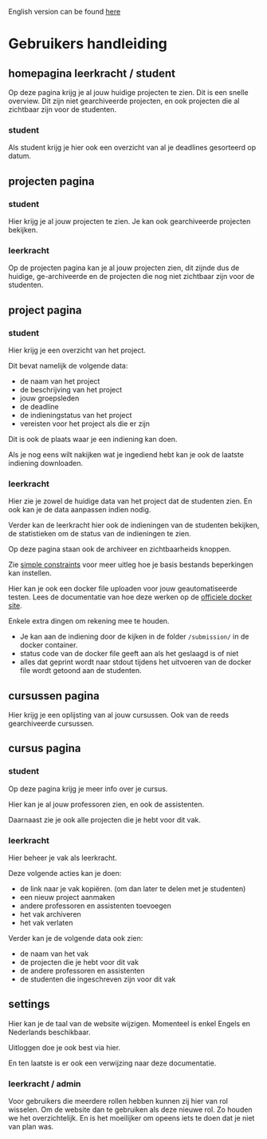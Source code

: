 English version can be found [here](documentation.md)

# Gebruikers handleiding

## homepagina leerkracht / student

Op deze pagina krijg je al jouw huidige projecten te zien. Dit is een snelle overview.
Dit zijn niet gearchiveerde projecten, en ook projecten die al zichtbaar zijn voor de studenten.

### student

Als student krijg je hier ook een overzicht van al je deadlines gesorteerd op datum.

## projecten pagina

### student

Hier krijg je al jouw projecten te zien. Je kan ook gearchiveerde projecten bekijken.

### leerkracht

Op de projecten pagina kan je al jouw projecten zien, dit zijnde dus de huidige, ge-archiveerde en de projecten
die nog niet zichtbaar zijn voor de studenten.

## project pagina

### student

Hier krijg je een overzicht van het project.

Dit bevat namelijk de volgende data:
- de naam van het project
- de beschrijving van het project
- jouw groepsleden
- de deadline
- de indieningstatus van het project
- vereisten voor het project als die er zijn

Dit is ook de plaats waar je een indiening kan doen.

Als je nog eens wilt nakijken wat je ingediend hebt kan je ook de laatste
indiening downloaden.


### leerkracht

Hier zie je zowel de huidige data van het project dat de studenten zien.
En ook kan je de data aanpassen indien nodig.

Verder kan de leerkracht hier ook de indieningen van de studenten bekijken,
de statistieken om de status van de indieningen te zien.

Op deze pagina staan ook de archiveer en zichtbaarheids knoppen.

Zie [simple constraints](simple_constraints.md) voor meer uitleg hoe je basis bestands beperkingen kan instellen.

Hier kan je ook een docker file uploaden voor jouw geautomatiseerde testen.
Lees de documentatie van hoe deze werken op de [officiele docker site](https://docs.docker.com/reference/dockerfile/).

Enkele extra dingen om rekening mee te houden.
- Je kan aan de indiening door de kijken in de folder `/submission/` in de docker container.
- status code van de docker file geeft aan als het geslaagd is of niet
- alles dat geprint wordt naar stdout tijdens het uitvoeren van de docker file wordt getoond aan de studenten.

## cursussen pagina

Hier krijg je een oplijsting van al jouw cursussen.
Ook van de reeds gearchiveerde cursussen.

## cursus pagina

### student

Op deze pagina krijg je meer info over je cursus.

Hier kan je al jouw professoren zien, en ook de assistenten.

Daarnaast zie je ook alle projecten die je hebt voor dit vak.

### leerkracht

Hier beheer je vak als leerkracht.

Deze volgende acties kan je doen:
- de link naar je vak kopiëren. (om dan later te delen met je studenten)
- een nieuw project aanmaken
- andere professoren en assistenten toevoegen
- het vak archiveren
- het vak verlaten

Verder kan je de volgende data ook zien:
- de naam van het vak
- de projecten die je hebt voor dit vak
- de andere professoren en assistenten
- de studenten die ingeschreven zijn voor dit vak

## settings

Hier kan je de taal van de website wijzigen. Momenteel is enkel Engels en Nederlands beschikbaar.

Uitloggen doe je ook best via hier.

En ten laatste is er ook een verwijzing naar deze documentatie.

### leerkracht / admin

Voor gebruikers die meerdere rollen hebben kunnen zij hier van rol wisselen.
Om de website dan te gebruiken als deze nieuwe rol.
Zo houden we het overzichtelijk. En is het moeilijker om opeens iets te doen dat je niet van plan was.

